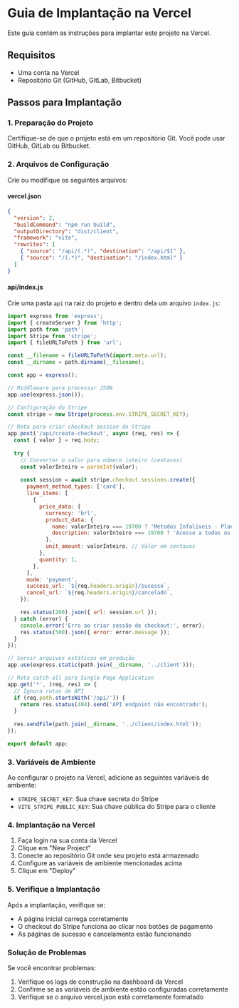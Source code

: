 # Guia de Implantação na Vercel

Este guia contém as instruções para implantar este projeto na Vercel.

## Requisitos

- Uma conta na Vercel
- Repositório Git (GitHub, GitLab, Bitbucket)

## Passos para Implantação

### 1. Preparação do Projeto

Certifique-se de que o projeto está em um repositório Git. Você pode usar GitHub, GitLab ou Bitbucket.

### 2. Arquivos de Configuração

Crie ou modifique os seguintes arquivos:

#### vercel.json
```json
{
  "version": 2,
  "buildCommand": "npm run build",
  "outputDirectory": "dist/client",
  "framework": "vite",
  "rewrites": [
    { "source": "/api/(.*)", "destination": "/api/$1" },
    { "source": "/(.*)", "destination": "/index.html" }
  ]
}
```

#### api/index.js
Crie uma pasta `api` na raiz do projeto e dentro dela um arquivo `index.js`:

```javascript
import express from 'express';
import { createServer } from 'http';
import path from 'path';
import Stripe from 'stripe';
import { fileURLToPath } from 'url';

const __filename = fileURLToPath(import.meta.url);
const __dirname = path.dirname(__filename);

const app = express();

// Middleware para processar JSON
app.use(express.json());

// Configuração do Stripe
const stripe = new Stripe(process.env.STRIPE_SECRET_KEY);

// Rota para criar checkout session do Stripe
app.post('/api/create-checkout', async (req, res) => {
  const { valor } = req.body;
  
  try {
    // Converter o valor para número inteiro (centavos)
    const valorInteiro = parseInt(valor);
    
    const session = await stripe.checkout.sessions.create({
      payment_method_types: ['card'],
      line_items: [
        {
          price_data: {
            currency: 'brl',
            product_data: {
              name: valorInteiro === 19700 ? 'Métodos Infalíveis - Plano Premium' : 'Métodos Infalíveis - Plano Básico',
              description: valorInteiro === 19700 ? 'Acesso a todos os 10 métodos infalíveis para ganhar dinheiro' : 'Acesso aos métodos básicos para ganhar dinheiro'
            },
            unit_amount: valorInteiro, // Valor em centavos
          },
          quantity: 1,
        },
      ],
      mode: 'payment',
      success_url: `${req.headers.origin}/sucesso`,
      cancel_url: `${req.headers.origin}/cancelado`,
    });

    res.status(200).json({ url: session.url });
  } catch (error) {
    console.error('Erro ao criar sessão de checkout:', error);
    res.status(500).json({ error: error.message });
  }
});

// Servir arquivos estáticos em produção
app.use(express.static(path.join(__dirname, '../client')));

// Rota catch-all para Single Page Application
app.get('*', (req, res) => {
  // Ignora rotas de API
  if (req.path.startsWith('/api/')) {
    return res.status(404).send('API endpoint não encontrado');
  }
  
  res.sendFile(path.join(__dirname, '../client/index.html'));
});

export default app;
```

### 3. Variáveis de Ambiente

Ao configurar o projeto na Vercel, adicione as seguintes variáveis de ambiente:

- `STRIPE_SECRET_KEY`: Sua chave secreta do Stripe
- `VITE_STRIPE_PUBLIC_KEY`: Sua chave pública do Stripe para o cliente

### 4. Implantação na Vercel

1. Faça login na sua conta da Vercel
2. Clique em "New Project" 
3. Conecte ao repositório Git onde seu projeto está armazenado
4. Configure as variáveis de ambiente mencionadas acima
5. Clique em "Deploy"

### 5. Verifique a Implantação

Após a implantação, verifique se:
- A página inicial carrega corretamente
- O checkout do Stripe funciona ao clicar nos botões de pagamento
- As páginas de sucesso e cancelamento estão funcionando

### Solução de Problemas

Se você encontrar problemas:
1. Verifique os logs de construção na dashboard da Vercel
2. Confirme se as variáveis de ambiente estão configuradas corretamente
3. Verifique se o arquivo vercel.json está corretamente formatado